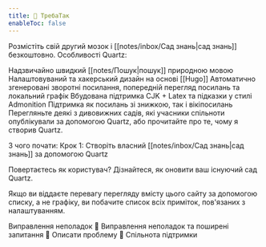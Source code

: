 ```yaml
---
title: 🦉 ТребаТак
enableToc: false
---
```



Розмістіть свій другий мозок і [[notes/inbox/Сад знань|сад знань]] безкоштовно. Особливості Quartz:

Надзвичайно швидкий [[notes/Пошук|пошук]] природною мовою
Налаштовуваний та хакерський дизайн на основі [[Hugo]]
Автоматично згенеровані зворотні посилання, попередній перегляд посилань та локальний графік
Вбудована підтримка CJK + Latex та підказки у стилі Admonition
Підтримка як посилань зі знижкою, так і вікіпосилань
Перегляньте деякі з дивовижних садів, які учасники спільноти опублікували за допомогою Quartz, або прочитайте про те, чому я створив Quartz.

З чого почати:
Крок 1: Створіть власний [[notes/inbox/Сад знань|сад знань]] за допомогою Quartz

Повертаєтесь як користувач? Дізнайтеся, як оновити ваш існуючий сад Quartz.

Якщо ви віддаєте перевагу перегляду вмісту цього сайту за допомогою списку, а не графіку, ви побачите список всіх приміток, пов'язаних з налаштуванням.

Виправлення неполадок
🚧 Виправлення неполадок та поширені запитання
🐛 Описати  проблему
👀 Спільнота підтримки
